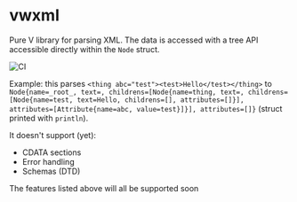 # vwxml
Pure V library for parsing XML. The data is accessed with a tree API accessible directly within the `Node`  struct.

![CI](https://github.com/zenith391/vwxml/workflows/CI/badge.svg)

Example: this parses `<thing abc="test"><test>Hello</test></thing>` to
`Node{name=_root_, text=, childrens=[Node{name=thing, text=, childrens=[Node{name=test, text=Hello, childrens=[], attributes=[]}], attributes=[Attribute{name=abc, value=test}]}], attributes=[]}`
(struct printed with `println`).

It doesn't support (yet):
- CDATA sections
- Error handling
- Schemas (DTD)

The features listed above will all be supported soon
